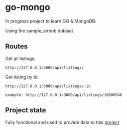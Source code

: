 # go-mongo

In progress project to learn GO & MongoDB.

Using the sample_airbnb dataset

## Routes

Get all listings:
```
http://127.0.0.1:3000/api/listings/
```

Get listing by Id:
```
http://127.0.0.1:3000/api/listings/:id

example: http://127.0.0.1:3000/api/listings/10006546
```

## Project state 
Fully functional and used to provide data to this [project](https:///www.github.com/devldm/go-next)
